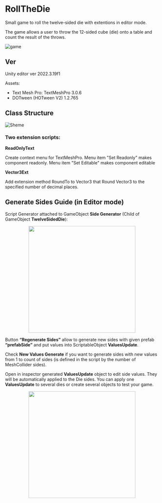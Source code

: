 # RollTheDie

Small game to roll the twelve-sided die with extentions in editor mode.

The game allows a user to throw the 12-sided cube (die) onto a table and count the 
result of the throws.

![game](https://github.com/SvetlanaArt/RollTheDie/assets/148551551/340de3d4-107a-46b2-ae82-84fd368601c0)

## Ver

Unity editor ver 2022.3.19f1

Assets:

- Text Mesh Pro: TextMeshPro 3.0.6
- DOTween (HOTween V2)  1.2.765

## Class Structure

![Sheme](https://github.com/SvetlanaArt/RollTheDie/assets/148551551/fd940b5b-9d75-44da-89f5-1c6fa932b3d8)

### Two extension scripts:

 **ReadOnlyText**
 
 Create context menu for TextMeshPro. Menu item "Set Readonly" makes component 
readonly. Menu item "Set Editable" makes component editable

 **Vector3Ext**
 
 Add extension method RoundTo to Vector3 that Round Vector3 to the specified 
number of decimal places.

 ## Generate Sides Guide (in Editor mode)
 
 Script Generator attached to GameObject **Side Generator** (Child of GameObject 
**TwelveSidedDie**):

<p align="center">
  <img src="https://github.com/SvetlanaArt/RollTheDie/assets/148551551/8bb014d0-500d-4648-8c77-d8f36f0aba72" width="350">
</p>

Button **“Regenerate Sides”** allow to generate new sides with given prefab 
**“prefabSide”** and put values into ScriptableObject **ValuesUpdate**.

Check **New Values Generate** if you want to generate
 sides with new values from 1 to count of sides (is
 defined in the script by the number of MeshCollider
 sides).
 
 Open in inspector generated **ValuesUpdate** object to
 edit side values. They will be automatically applied to
 the Die sides. You can apply one **ValuesUpdate** to several dies or
 create several objects to test your game.
 
<p align="center">
  <img src="https://github.com/SvetlanaArt/RollTheDie/assets/148551551/0f3f45c6-245a-4add-a53a-6ad8751ed169" width="350">
</p>


